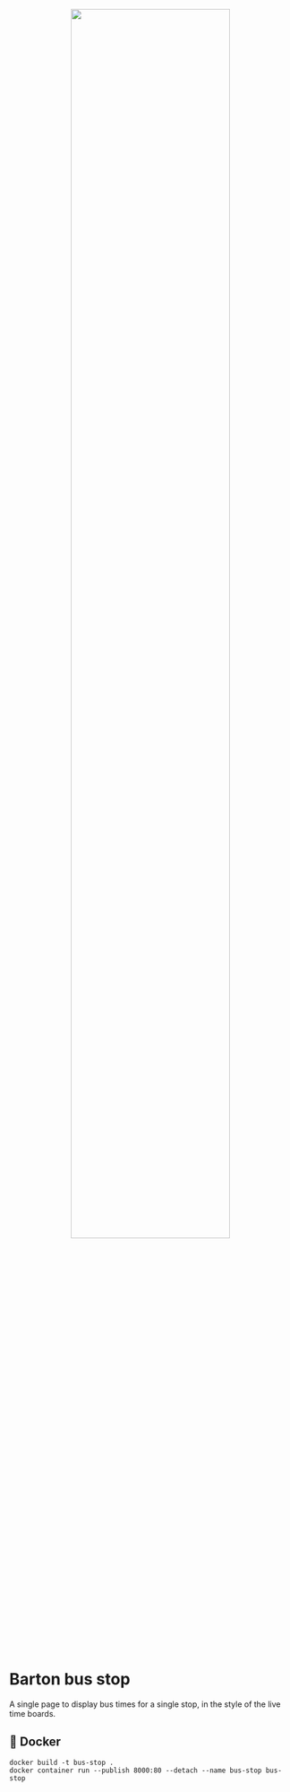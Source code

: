 <p align="center">
  <a href="https://alxwrd.github.io/bus-stop">
    <img src="https://i.imgur.com/FjWSR99.png" width="75%">
  </a>
</p>

# Barton bus stop

A single page to display bus times for a single stop, in the style of the
live time boards.


## 🐳 Docker

```
docker build -t bus-stop .
docker container run --publish 8000:80 --detach --name bus-stop bus-stop
```

